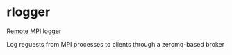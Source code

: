 rlogger
=======

Remote MPI logger

Log reguests from MPI processes to clients through a zeromq-based broker
